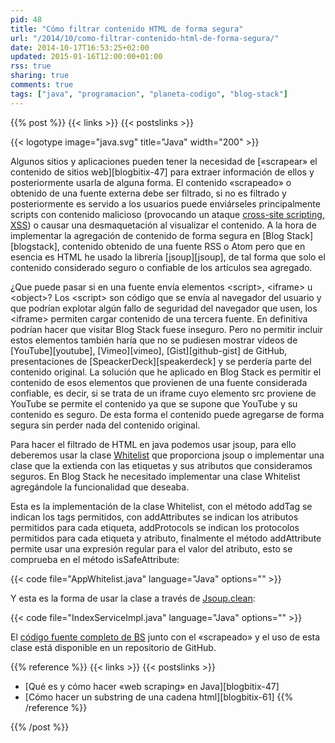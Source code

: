 ```yaml
---
pid: 48
title: "Cómo filtrar contenido HTML de forma segura"
url: "/2014/10/como-filtrar-contenido-html-de-forma-segura/"
date: 2014-10-17T16:53:25+02:00
updated: 2015-01-16T12:00:00+01:00
rss: true
sharing: true
comments: true
tags: ["java", "programacion", "planeta-codigo", "blog-stack"]
---
```


{{% post %}}
{{< links >}}
{{< postslinks >}}

{{< logotype image="java.svg" title="Java" width="200" >}}

Algunos sitios y aplicaciones pueden tener la necesidad de [«scrapear» el contenido de sitios web][blogbitix-47] para extraer información de ellos y posteriormente usarla de alguna forma. El contenido «scrapeado» o obtenido de una fuente externa debe ser filtrado, si no es filtrado y posteriormente es servido a los usuarios puede enviárseles principalmente scripts con contenido malicioso (provocando un ataque [cross-site scripting, XSS](https://en.wikipedia.org/wiki/Cross-site_scripting)) o causar una desmaquetación al visualizar el contenido. A la hora de implementar la agregación de contenido de forma segura en [Blog Stack][blogstack], contenido obtenido de una fuente RSS o Atom pero que en esencia es HTML he usado la librería [jsoup][jsoup], de tal forma que solo el contenido considerado seguro o confiable de los artículos sea agregado.

¿Que puede pasar si en una fuente envía elementos &lt;script&gt;, &lt;iframe&gt; u &lt;object&gt;? Los &lt;script&gt; son código que se envía al navegador del usuario y que podrían explotar algún fallo de seguridad del navegador que usen, los &lt;iframe&gt; permiten cargar contenido de una tercera fuente. En definitiva podrían hacer que visitar Blog Stack fuese inseguro. Pero no permitir incluir estos elementos también haría que no se pudiesen mostrar vídeos de [YouTube][youtube], [Vimeo][vimeo], [Gist][github-gist] de GitHub, presentaciones de [SpeackerDeck][speakerdeck] y se perdería parte del contenido original. La solución que he aplicado en Blog Stack es permitir el contenido de esos elementos que provienen de una fuente considerada confiable, es decir, si se trata de un iframe cuyo elemento src proviene de YouTube se permite el contenido ya que se supone que YouTube y su contenido es seguro. De esta forma el contenido puede agregarse de forma segura sin perder nada del contenido original.

Para hacer el filtrado de HTML en java podemos usar jsoup, para ello deberemos usar la clase [Whitelist](http://jsoup.org/apidocs/org/jsoup/safety/Whitelist.html) que proporciona jsoup o implementar una clase que la extienda con las etiquetas y sus atributos que consideramos seguros. En Blog Stack he necesitado implementar una clase Whitelist agregándole la funcionalidad que deseaba.

Esta es la implementación de la clase Whitelist, con el método addTag se indican los tags permitidos, con addAttributes se indican los atributos permitidos para cada etiqueta, addProtocols se indican los protocolos permitidos para cada etiqueta y atributo, finalmente el método addAttribute permite usar una expresión regular para el valor del atributo, esto se comprueba en el método isSafeAttribute:

{{< code file="AppWhitelist.java" language="Java" options="" >}}

Y esta es la forma de usar la clase a través de [Jsoup.clean](http://jsoup.org/apidocs/org/jsoup/Jsoup.html#clean%28java.lang.String,%20java.lang.String,%20org.jsoup.safety.Whitelist%29):

{{< code file="IndexServiceImpl.java" language="Java" options="" >}}

El [código fuente completo de BS](https://github.com/picodotdev/blog-stack) junto con el «scrapeado» y el uso de esta clase está disponible en un repositorio de GitHub.

{{% reference %}}
{{< links >}}
{{< postslinks >}}
* [Qué es y cómo hacer «web scraping» en Java][blogbitix-47]
* [Cómo hacer un substring de una cadena html][blogbitix-61]
{{% /reference %}}

{{% /post %}}

